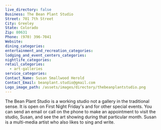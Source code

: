 ```yaml
---
live_directory: false
Business: The Bean Plant Studio
Street: 701 7th Street
City: Greeley
State: Colorado
Zip: 80631
Phone: (970) 396-7041
Website:
dining_categories:
entertainment_and_recreation_categories:
lodging_and_event_centers_categories:
nightlife_categories:
retail_categories:
  - art-galleries
service_categories:
Contact_Name: Susan Smallwood Herold
Contact_Email: beanplant.studio@gmail.com
Logo_image_path: /assets/images/directory/thebeanplantstudio.png
---
```



The Bean Plant Studio is a working studio not a gallery in the traditional sense. It is open on First Night Friday's and for other special events. You can send an email or call on the phone to make an appointment to visit the studio, Susan, and see the art showing during that particular month. Susan is a multi-media artist who also likes to sing and write.